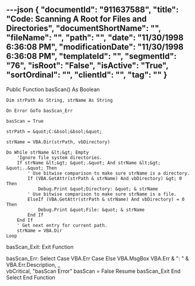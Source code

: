 ---json
{
  "documentId": "911637588",
  "title": "Code: Scanning A Root for Files and Directories",
  "documentShortName": "",
  "fileName": "",
  "path": "",
  "date": "11/30/1998 6:36:08 PM",
  "modificationDate": "11/30/1998 6:36:08 PM",
  "templateId": "",
  "segmentId": "76",
  "isRoot": "False",
  "isActive": "True",
  "sortOrdinal": "",
  "clientId": "",
  "tag": ""
}
---

Public Function basScan() As Boolean
    
    Dim strPath As String, strName As String
    
    On Error GoTo basScan_Err

    basScan = True    

    strPath = &quot;C:&bsol;&bsol;&quot;
    
    strName = VBA.Dir(strPath, vbDirectory)
    
    Do While strName &lt;&gt; Empty
        'Ignore file system directories.
        If strName &lt;&gt; &quot;.&quot; And strName &lt;&gt; &quot;..&quot; Then
            ' Use bitwise comparison to make sure strName is a directory.
            If (VBA.GetAttr(strPath & strName) And vbDirectory) &gt; 0 Then
                Debug.Print &quot;Directory: &quot; & strName
            ' Use bitwise comparison to make sure strName is a file.
            ElseIf (VBA.GetAttr(strPath & strName) And vbDirectory) = 0 Then
                Debug.Print &quot;File: &quot; & strName
            End If
        End If
        ' Get next entry for current path.
        strName = VBA.Dir
    Loop
            
basScan_Exit:
    Exit Function
    
basScan_Err:
    Select Case VBA.Err
        Case Else
            VBA.MsgBox VBA.Err & &quot;: &quot; & VBA.Err.Description, _           
                 vbCritical, &quot;basScan Error&quot;
            basScan = False
            Resume basScan_Exit
    End Select
End Function
